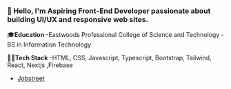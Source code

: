 ### 👋 Hello, I'm Aspiring **Front-End Developer** passionate about  building UI/UX and responsive web sites.

🎓**Education**   -Eastwoods Professional College of Science and Technology - BS in Information Technology

🧑‍💻**Tech Stack**  -HTML, CSS, Javascript, Typescript, Bootstrap, Tailwind, React, Nextjs ,Firebase


- [Jobstreet](https://ph.jobstreet.com/profile/rainer-morales-lP5ZTL0dsW)



